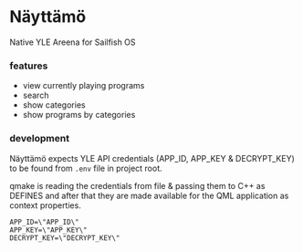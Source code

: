 # Näyttämö

Native YLE Areena for Sailfish OS

### features

* view currently playing programs
* search
* show categories
* show programs by categories

### development

Näyttämö expects YLE API credentials (APP_ID, APP_KEY & DECRYPT_KEY) to be found from `.env` file in project root.

qmake is reading the credentials from file & passing them to C++ as DEFINES and after that they are made available for the QML application as context properties.

```
APP_ID=\"APP_ID\"
APP_KEY=\"APP_KEY\"
DECRYPT_KEY=\"DECRYPT_KEY\"
```